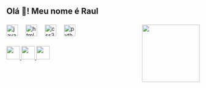 <h2 align="left">Olá 👋! Meu nome é Raul</h2>

###

<img src="https://gifdb.com/images/high/coding-animated-laptop-flow-stream-ja04010rm5o68zfk.gif" align="right" height="150">

###

<div align="left">
  <img src="https://cdn.jsdelivr.net/gh/devicons/devicon/icons/javascript/javascript-original.svg" alt="javascript logo" height="30">
  <img width="12">
  <img src="https://cdn.jsdelivr.net/gh/devicons/devicon/icons/html5/html5-original.svg" alt="html5 logo" height="30">
  <img width="12">
  <img src="https://cdn.jsdelivr.net/gh/devicons/devicon/icons/css3/css3-original.svg" alt="css3 logo" height="30">
  <img width="12">
  <img src="https://cdn.jsdelivr.net/gh/devicons/devicon/icons/python/python-original.svg" alt="python logo" height="30">
  <img width="12">

###

<div align="left">
  <a href="https://www.instagram.com/raul.oliveirazx/" alt="instagram logo" target="_blank">
    <img src="https://img.shields.io/static/v1?message=Instagram&logo=instagram&label=&color=E4405F&logoColor=white&labelColor=&style=for-the-badge" height="35">
  </a>
  <a href="mailto:rauloliveiratech@gmail.com" alt="gmail logo">
    <img src="https://img.shields.io/static/v1?message=Gmail&logo=gmail&label=&color=D14836&logoColor=white&labelColor=&style=for-the-badge" height="35">
  </a>
  <a href="https://www.linkedin.com/in/rauloliveiratech/" alt="linkedin logo" target="_blank">
    <img src="https://img.shields.io/static/v1?message=LinkedIn&logo=linkedin&label=&color=0077B5&logoColor=white&labelColor=&style=for-the-badge" height="35">
  </a>
</div>

<!-- ###
# <div align="center">
#   <img src="https://github-read-medium-git-main.pahlevikun.vercel.app/latest?limit=4" alt="Layout with last medium posts">
# </div>

### -->
<br clear="both">

<!-- <img src="https://raw.githubusercontent.com/rauloliveiratech/rauloliveiratech/output/snake.svg" alt="Snake animation" /> -->

###
</div>